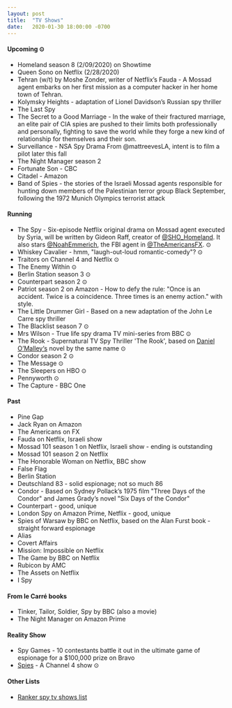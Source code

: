 ```yaml
---
layout: post
title:  "TV Shows"
date:   2020-01-30 18:00:00 -0700
---
```


#### Upcoming ⊙
* Homeland season 8 (2/09/2020) on Showtime
* Queen Sono on Netflix (2/28/2020)
* Tehran (w/t) by Moshe Zonder, writer of Netflix’s Fauda - A Mossad agent embarks on her first mission as a computer hacker in her home town of Tehran.
* Kolymsky Heights - adaptation of Lionel Davidson’s Russian spy thriller 
* The Last Spy
* The Secret to a Good Marriage - In the wake of their fractured marriage, an elite pair of CIA spies are pushed to their limits both professionally and personally, fighting to save the world while they forge a new kind of relationship for themselves and their son.
* Surveillance - NSA Spy Drama From @mattreevesLA, intent is to film a pilot later this fall
* The Night Manager season 2
* Fortunate Son - CBC
* Citadel - Amazon
* Band of Spies - the stories of the Israeli Mossad agents responsible for hunting down members of the Palestinian terror group Black September, following the 1972 Munich Olympics terrorist attack

#### Running
* The Spy - Six-episode Netflix original drama on Mossad agent executed by Syria, will be written by Gideon Raff, creator of [@SHO_Homeland](https://twitter.com/SHO_Homeland). It also stars [@NoahEmmerich](https://twitter.com/NoahEmmerich), the FBI agent in [@TheAmericansFX](https://twitter.com/TheAmericansFX). ⊙
* Whiskey Cavalier - hmm, "laugh-out-loud romantic-comedy"? ⊙
* Traitors on Channel 4 and Netflix ⊙
* The Enemy Within ⊙
* Berlin Station season 3 ⊙
* Counterpart season 2 ⊙
* Patriot season 2 on Amazon - How to defy the rule: "Once is an accident. Twice is a coincidence. Three times is an enemy action." with style.
* The Little Drummer Girl - Based on a new adaptation of the John Le Carre spy thriller
* The Blacklist season 7 ⊙
* Mrs Wilson - True life spy drama TV mini-series from BBC ⊙
* The Rook - Supernatural TV Spy Thriller 'The Rook', based on [Daniel O’Malley‘s](https://twitter.com/DenimAlley) novel by the same name ⊙
* Condor season 2 ⊙
* The Message ⊙
* The Sleepers on HBO ⊙
* Pennyworth ⊙
* The Capture - BBC One

#### Past
* Pine Gap
* Jack Ryan on Amazon
* The Americans on FX
* Fauda on Netflix, Israeli show
* Mossad 101 season 1 on Netflix, Israeli show - ending is outstanding
* Mossad 101 season 2 on Netflix
* The Honorable Woman on Netflix, BBC show
* False Flag
* Berlin Station
* Deutschland 83 - solid espionage; not so much 86
* Condor - Based on Sydney Pollack’s 1975 film "Three Days of the Condor" and James Grady’s novel "Six Days of the Condor"
* Counterpart - good, unique
* London Spy on Amazon Prime, Netflix - good, unique
* Spies of Warsaw by BBC on Netflix, based on the Alan Furst book - straight forward espionage
* Alias
* Covert Affairs
* Mission: Impossible on Netflix
* The Game by BBC on Netflix
* Rubicon by AMC
* The Assets on Netflix
* I Spy

#### From le Carré books
* Tinker, Tailor, Soldier, Spy by BBC (also a movie)
* The Night Manager on Amazon Prime

#### Reality Show
* Spy Games - 10 contestants battle it out in the ultimate game of espionage for a $100,000 prize on Bravo
* [Spies](http://www.channel4.com/programmes/spies) - A Channel 4 show ⊙

#### Other Lists
* [Ranker spy tv shows list](http://www.ranker.com/list/spy-tv-shows-and-series/reference)
